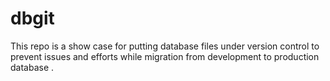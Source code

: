 # dbgit

This repo is a show case for putting database 
files under version control to prevent issues
and efforts while migration from development 
to production database .
